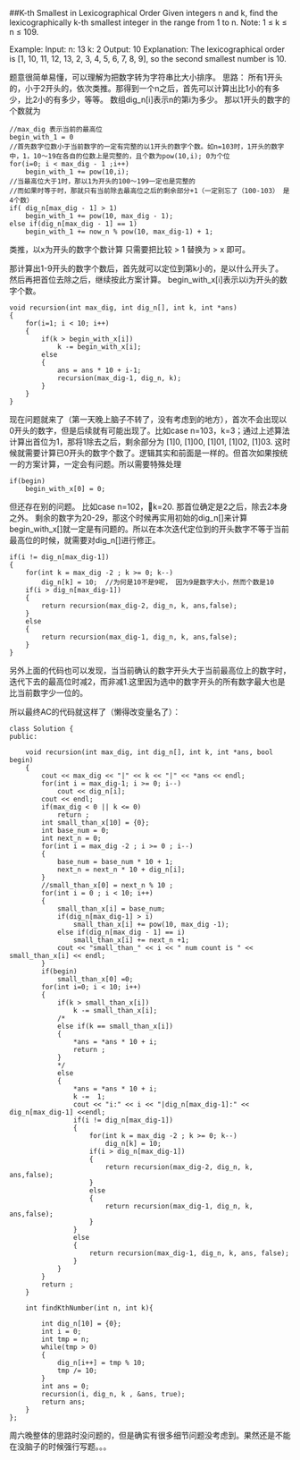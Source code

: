 ##K-th Smallest in Lexicographical Order
  Given integers n and k, find the lexicographically k-th smallest integer in the range from 1 to n.
Note: 1 ≤ k ≤ n ≤ 109.

Example:
    Input:
    n: 13   k: 2
    Output:
    10
    Explanation:
    The lexicographical order is [1, 10, 11, 12, 13, 2, 3, 4, 5, 6, 7, 8, 9], so the second smallest number is 10.


题意很简单易懂，可以理解为把数字转为字符串比大小排序。
思路：
所有1开头的，小于2开头的，依次类推。那得到一个n之后，首先可以计算出比1小的有多少，比2小的有多少，等等。
数组dig_n[i]表示n的第i为多少。
那以1开头的数字的个数就为

    //max_dig 表示当前的最高位
    begin_with_1 = 0
    //首先数字位数小于当前数字的一定有完整的以1开头的数字个数。如n=103时，1开头的数字中，1，10～19在各自的位数上是完整的，且个数为pow(10,i); 0为个位
    for(i=0; i < max_dig - 1 ;i++)
        begin_with_1 += pow(10,i);
    //当最高位大于1时，那以1为开头的100～199一定也是完整的
    //而如果时等于时，那就只有当前除去最高位之后的剩余部分+1（一定别忘了（100-103） 是4个数）
    if( dig_n[max_dig - 1] > 1)
        begin_with_1 += pow(10, max_dig - 1);
    else if(dig_n[max_dig - 1] == 1)
        begin_with_1 += now_n % pow(10, max_dig-1) + 1;
类推，以x为开头的数字个数计算 只需要把比较 > 1 替换为 > x 即可。

那计算出1-9开头的数字个数后，首先就可以定位到第k小的，是以什么开头了。然后再把首位去除之后，继续按此方案计算。
begin_with_x[i]表示以i为开头的数字个数。

    void recursion(int max_dig, int dig_n[], int k, int *ans)
    {
        for(i=1; i < 10; i++)
        {
            if(k > begin_with_x[i])
                k -= begin_with_x[i];
            else
            {
                ans = ans * 10 + i-1;   
                recursion(max_dig-1, dig_n, k);
            }
        }
    }
现在问题就来了（第一天晚上脑子不转了，没有考虑到的地方），首次不会出现以0开头的数字，但是后续就有可能出现了。比如case n=103，k=3；通过上述算法计算出首位为1，那将1除去之后，剩余部分为  [1]0, [1]00, [1]01, [1]02, [1]03.
这时候就需要计算已0开头的数字个数了。逻辑其实和前面是一样的。但首次如果按统一的方案计算，一定会有问题。所以需要特殊处理

    if(begin)
        begin_with_x[0] = 0;
但还存在别的问题。 比如case n=102，k=20. 那首位确定是2之后，除去2本身之外。 剩余的数字为20-29，那这个时候再实用初始的dig_n[]来计算begin_with_x[]就一定是有问题的。所以在本次迭代定位到的开头数字不等于当前最高位的时候，就需要对dig_n[]进行修正。

    if(i != dig_n[max_dig-1])
    {
        for(int k = max_dig -2 ; k >= 0; k--)
            dig_n[k] = 10;  //为何是10不是9呢， 因为9是数字大小，然而个数是10
        if(i > dig_n[max_dig-1])
        {
            return recursion(max_dig-2, dig_n, k, ans,false);   
        }
        else
        {
            return recursion(max_dig-1, dig_n, k, ans,false);
        }
    }
另外上面的代码也可以发现，当当前确认的数字开头大于当前最高位上的数字时，迭代下去的最高位时减2，而非减1.这里因为选中的数字开头的所有数字最大也是比当前数字少一位的。

所以最终AC的代码就这样了（懒得改变量名了）：

    class Solution {
    public:
        
        void recursion(int max_dig, int dig_n[], int k, int *ans, bool begin)
        {
            cout << max_dig << "|" << k << "|" << *ans << endl;
            for(int i = max_dig-1; i >= 0; i--)
                cout << dig_n[i];
            cout << endl;
            if(max_dig < 0 || k <= 0)
                return ;
            int small_than_x[10] = {0};
            int base_num = 0;
            int next_n = 0;
            for(int i = max_dig -2 ; i >= 0 ; i--)
            {    
                base_num = base_num * 10 + 1;
                next_n = next_n * 10 + dig_n[i];
            }
            //small_than_x[0] = next_n % 10 ;
            for(int i = 0 ; i < 10; i++)
            {
                small_than_x[i] = base_num;
                if(dig_n[max_dig-1] > i)
                    small_than_x[i] += pow(10, max_dig -1);
                else if(dig_n[max_dig - 1] == i)
                    small_than_x[i] += next_n +1;
                cout << "small_than_" << i << " num count is " << small_than_x[i] << endl;
            }
            if(begin)
                small_than_x[0] =0;
            for(int i=0; i < 10; i++)
            {
                if(k > small_than_x[i])
                    k -= small_than_x[i];
                /*
                else if(k == small_than_x[i])
                {
                    *ans = *ans * 10 + i;
                    return ;
                }
                */
                else
                {
                    *ans = *ans * 10 + i;
                    k -=  1;
                    cout << "i:" << i << "|dig_n[max_dig-1]:" << dig_n[max_dig-1] <<endl;
                    if(i != dig_n[max_dig-1])
                    {
                        for(int k = max_dig -2 ; k >= 0; k--)
                            dig_n[k] = 10;
                        if(i > dig_n[max_dig-1])
                        {
                            return recursion(max_dig-2, dig_n, k, ans,false);   
                        }
                        else
                        {
                            return recursion(max_dig-1, dig_n, k, ans,false);
                        }
                    }
                    else
                    {
                        return recursion(max_dig-1, dig_n, k, ans, false);
                    }
                }
            }
            return ;
        }
        
        int findKthNumber(int n, int k){
            
            int dig_n[10] = {0};
            int i = 0;
            int tmp = n;
            while(tmp > 0)
            {
                dig_n[i++] = tmp % 10;
                tmp /= 10;
            }
            int ans = 0;
            recursion(i, dig_n, k , &ans, true);
            return ans;
        }
    };

周六晚整体的思路时没问题的，但是确实有很多细节问题没考虑到。果然还是不能在没脑子的时候强行写题。。。